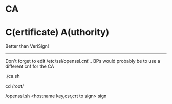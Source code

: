 # CA
C(ertificate) A(uthority)
==========
Better than VeriSign!

----------
Don't forget to edit /etc/ssl/openssl.cnf...
BPs would probably be to use a different cnf for the CA

./ca.sh <name your CA>

cd /root/<name of your CA>

<original dir>/openssl.sh <hostname key,csr,crt to sign> sign
